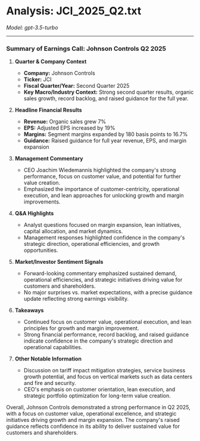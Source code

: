 # Analysis: JCI_2025_Q2.txt

*Model: gpt-3.5-turbo*

---

### Summary of Earnings Call: Johnson Controls Q2 2025

1. **Quarter & Company Context**
   - **Company:** Johnson Controls
   - **Ticker:** JCI
   - **Fiscal Quarter/Year:** Second Quarter 2025
   - **Key Macro/Industry Context:** Strong second quarter results, organic sales growth, record backlog, and raised guidance for the full year.

2. **Headline Financial Results**
   - **Revenue:** Organic sales grew 7%
   - **EPS:** Adjusted EPS increased by 19%
   - **Margins:** Segment margins expanded by 180 basis points to 16.7%
   - **Guidance:** Raised guidance for full year revenue, EPS, and margin expansion

3. **Management Commentary**
   - CEO Joachim Wiedemannis highlighted the company's strong performance, focus on customer value, and potential for further value creation.
   - Emphasized the importance of customer-centricity, operational execution, and lean approaches for unlocking growth and margin improvements.

4. **Q&A Highlights**
   - Analyst questions focused on margin expansion, lean initiatives, capital allocation, and market dynamics.
   - Management responses highlighted confidence in the company's strategic direction, operational efficiencies, and growth opportunities.

5. **Market/Investor Sentiment Signals**
   - Forward-looking commentary emphasized sustained demand, operational efficiencies, and strategic initiatives driving value for customers and shareholders.
   - No major surprises vs. market expectations, with a precise guidance update reflecting strong earnings visibility.

6. **Takeaways**
   - Continued focus on customer value, operational execution, and lean principles for growth and margin improvement.
   - Strong financial performance, record backlog, and raised guidance indicate confidence in the company's strategic direction and operational capabilities.

7. **Other Notable Information**
   - Discussion on tariff impact mitigation strategies, service business growth potential, and focus on vertical markets such as data centers and fire and security.
   - CEO's emphasis on customer orientation, lean execution, and strategic portfolio optimization for long-term value creation.

Overall, Johnson Controls demonstrated a strong performance in Q2 2025, with a focus on customer value, operational excellence, and strategic initiatives driving growth and margin expansion. The company's raised guidance reflects confidence in its ability to deliver sustained value for customers and shareholders.